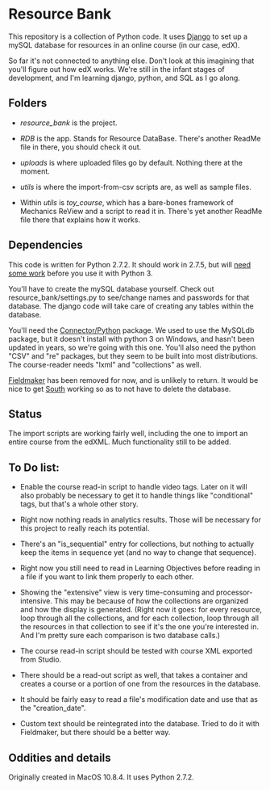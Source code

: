 Resource Bank
====================

This repository is a collection of Python code. It uses [Django](https://docs.djangoproject.com/en/1.5/) to set up a mySQL database for resources in an online course (in our case, edX).

So far it's not connected to anything else. Don't look at this imagining that you'll figure out how edX works. We're still in the infant stages of development, and I'm learning django, python, and SQL as I go along.

Folders
--------

* *resource_bank* is the project.

* *RDB* is the app. Stands for Resource DataBase. There's another ReadMe file in there, you should check it out.

* *uploads* is where uploaded files go by default. Nothing there at the moment.

* *utils* is where the import-from-csv scripts are, as well as sample files.
 * Within *utils* is *toy_course*, which has a bare-bones framework of Mechanics ReView and a script to read it in. There's yet another ReadMe file there that explains how it works.

Dependencies
--------------

This code is written for Python 2.7.2. It should work in 2.7.5, but will [need some work](http://docs.python.org/2/library/2to3.html) before you use it with Python 3.

You'll have to create the mySQL database yourself. Check out resource_bank/settings.py to see/change names and passwords for that database. The django code will take care of creating any tables within the database.

You'll need the [Connector/Python](https://dev.mysql.com/downloads/connector/python/) package. We used to use the MySQLdb package, but it doesn't install with python 3 on Windows, and hasn't been updated in years, so we're going with this one. You'll also need the python "CSV" and "re" packages, but they seem to be built into most distributions. The course-reader needs "lxml" and "collections" as well.

[Fieldmaker](https://django-fieldmaker.readthedocs.org/en/latest/index.html) has been removed for now, and is unlikely to return. It would be nice to get [South](http://south.aeracode.org/) working so as to not have to delete the database.

Status
------

The import scripts are working fairly well, including the one to import an entire course from the edXML. Much functionality still to be added.

To Do list:
-----------

* Enable the course read-in script to handle video tags. Later on it will also probably be necessary to get it to handle things like "conditional" tags, but that's a whole other story.

* Right now nothing reads in analytics results. Those will be necessary for this project to really reach its potential.

* There's an "is_sequential" entry for collections, but nothing to actually keep the items in sequence yet (and no way to change that sequence).

* Right now you still need to read in Learning Objectives before reading in a file if you want to link them properly to each other.

* Showing the "extensive" view is very time-consuming and processor-intensive. This may be because of how the collections are organized and how the display is generated. (Right now it goes: for every resource, loop through all the collections, and for each collection, loop through all the resources in that collection to see if it's the one you're interested in. And I'm pretty sure each comparison is two database calls.)

* The course read-in script should be tested with course XML exported from Studio.

* There should be a read-out script as well, that takes a container and creates a course or a portion of one from the resources in the database.

* It should be fairly easy to read a file's modification date and use that as the "creation_date".

* Custom text should be reintegrated into the database. Tried to do it with Fieldmaker, but there should be a better way.

Oddities and details
--------------------

Originally created in MacOS 10.8.4. It uses Python 2.7.2.
